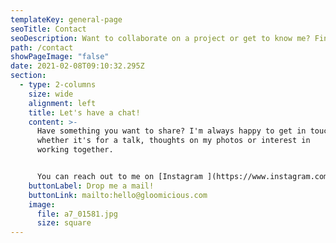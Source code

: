 ```yaml
---
templateKey: general-page
seoTitle: Contact
seoDescription: Want to collaborate on a project or get to know me? Find out how to contact Gloomicious Photography.
path: /contact
showPageImage: "false"
date: 2021-02-08T09:10:32.295Z
section:
  - type: 2-columns
    size: wide
    alignment: left
    title: Let's have a chat!
    content: >-
      Have something you want to share? I'm always happy to get in touch,
      whether it's for a talk, thoughts on my photos or interest in
      working together.


      You can reach out to me on [Instagram ](https://www.instagram.com/gloomicious/)or write a [mail ](mailto:hello@gloomicious.com)and I'll check back with you as soon as possible!
    buttonLabel: Drop me a mail!
    buttonLink: mailto:hello@gloomicious.com
    image:
      file: a7_01581.jpg
      size: square
---
```

